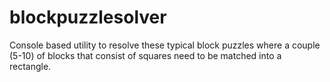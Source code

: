 # blockpuzzlesolver

Console based utility to resolve these typical block puzzles where a couple (5-10) of blocks that consist of squares need to be matched into a rectangle.
